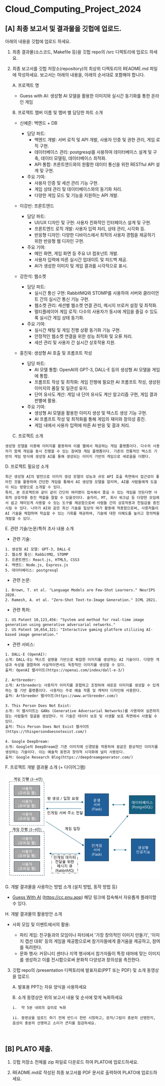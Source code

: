 # Cloud_Computing_Project_2024


## [A] 최종 보고서 및 결과물을 깃헙에 업로드.
아래의 내용을 깃헙에 업로드 하세요.

  1. 최종 결과물(소스코드, Makefile 등)을 깃헙 repo의 /src 디렉토리에 업로드 하세요.

  2. 최종 보고서를 깃헙 저장소(repository)의 최상위 디렉토리의 README.md 파일에 작성하세요. 보고서는 아래의 내용을, 아래의 순서대로 포함해야 합니다.

      A. 프로젝트 명    
      - Guess with AI: 생성형 AI 모델을 활용한 이미지와 실시간 동기화를 통한 온라인 게임

      B.	프로젝트 멤버 이름 및 멤버 별 담당한 파트 소개    
      - 신예준: 백엔드 + DB

        - 담당 파트:
          - 백엔드 개발: 서버 로직 및 API 개발, 사용자 인증 및 권한 관리, 게임 로직 구현.
          - 데이터베이스 관리: postgresql를 사용하여 데이터베이스 설계 및 구축, 데이터 모델링, 데이터베이스 최적화.
          - API 통합: 프론트엔드와의 원활한 데이터 통신을 위한 RESTful API 설계 및 구현.
        - 주요 기여:
          - 사용자 인증 및 세션 관리 기능 구현.
          - 게임 상태 관리 및 데이터베이스와의 동기화 처리.
          - 다양한 게임 모드 및 기능을 지원하는 API 개발.

      - 이강빈: 프론트엔드

        - 담당 파트:
          - UI/UX 디자인 및 구현: 사용자 친화적인 인터페이스 설계 및 구현.
          - 프론트엔드 로직 개발: 사용자 입력 처리, 상태 관리, 시각화 등.
          - 반응형 디자인: 다양한 디바이스에서 최적의 사용자 경험을 제공하기 위한 반응형 웹 디자인 구현.
        - 주요 기여:
          - 메인 화면, 게임 화면 등 주요 UI 컴포넌트 개발.
          - 사용자 입력에 따른 실시간 업데이트 및 피드백 제공.
          - AI가 생성한 이미지 및 게임 결과를 시각적으로 표시.

      - 강찬석: 웹소켓

          - 담당 파트:
              - 실시간 통신 구현: RabbitMQ와 STOMP를 사용하여 서버와 클라이언트 간의 실시간 통신 기능 구현.
              - 웹소켓 관리: 세션별 웹소켓 연결 관리, 메시지 브로커 설정 및 최적화.
              - 멀티플레이어 게임 로직: 다수의 사용자가 동시에 게임을 즐길 수 있도록 실시간 게임 상태 동기화.
          - 주요 기여:
              - 실시간 채팅 및 게임 진행 상황 동기화 기능 구현.
              - 안정적인 웹소켓 연결을 위한 성능 최적화 및 오류 처리.
              - 세션 관리 및 사용자 간 실시간 상호작용 지원.

      - 홍진욱: 생성형 AI 호출 및 프롬프트 작성

          - 담당 파트:
            - AI 모델 통합: OpenAI의 GPT-3, DALL-E 등의 생성형 AI 모델을 게임에 통합.
            - 프롬프트 작성 및 최적화: 게임 진행에 필요한 AI 프롬프트 작성, 생성된 이미지의 품질 및 일관성 유지.
            - 단어 유사도 계산: 게임 내 단어 유사도 계산 알고리즘 구현, 게임 결과 판별에 활용.
          - 주요 기여:
            - 생성형 AI 모델을 활용한 이미지 생성 및 텍스트 생성 기능 구현.
            - AI 프롬프트 작성 및 최적화를 통해 게임의 재미와 창의성 증진.
            - 게임 내에서 사용자 입력에 따른 AI 반응 및 결과 처리.

      C. 프로젝트 소개  
  ```
  생성형 모델을 이용해 이미지를 활용하여 이를 웹에서 제공하는 게임 플랫폼이다. 다수의 사용자가 함께 게임을 동시 진행할 수 있는 참여형 게임 플랫폼이다. 기존의 전통적인 텍스트 기반의 게임 방식에 생성형 AI를 통해 생성되는 이미지 기반의 게임으로 새로움을 더했다.
  ```
D. 프로젝트 필요성 소개
  ```
  최근 생성형 AI의 발전으로 이미지 생성 모델의 성능과 규모 API 호출 측면에서 접근성이 좋아진 것을 활용하여 간단한 게임을 통해서 AI 생성형 모델을 알리며, AI를 사람들에게 도움이 되는 방향으로 소개할 수 있다.
  특히, 본 프로젝트와 같이 같이 간단히 여러명이 접속해서 즐길 수 있는 게임을 만든다면 사회적 상호작용 증진 역할을 잘할 수 있을것이다. 술자리, MT, 회사 워크샵 등 다양한 모임에서 쉽고 재미있게 사용할 수 있는 도구를 제공함으로써 사람들 간의 상호작용과 친밀감을 증진시킬 수 있다. 나아가 AI와 같은 최신 기술을 일상의 여가 활동에 적용함으로써, 사용자들이 AI 기술을 체험하며 학습할 수 있는 기회를 제공하여, 기술에 대한 이해도를 높이고 창의력을 개발할 수 있다.
  ```
  
  E. 관련 기술/논문/특허 조사 내용 소개
  
  - 관련 기술:

  ```
  1. 생성형 AI 모델: GPT-3, DALL-E
  2. 웹소켓 통신: RabbitMQ, STOMP
  3. 프론트엔드: React.js, HTML5, CSS3
  4. 백엔드: Node.js, Express.js
  5. 데이터베이스: postgresql
  ```
  
  - 관련 논문:
  ```
  1. Brown, T. et al. "Language Models are Few-Shot Learners." NeurIPS 2020.
  2. Ramesh, A. et al. "Zero-Shot Text-to-Image Generation." ICML 2021.
  ```

  - 관련 특허:
  ```
  1. US Patent 10,123,456: "System and method for real-time image generation using generative adversarial networks."
  2. US Patent 10,654,321: "Interactive gaming platform utilizing AI-based image generation."
  ```

  -  관련 서비스:
  ```
  1. DALL-E (OpenAI):
  소개: DALL-E는 텍스트 설명을 기반으로 복잡한 이미지를 생성하는 AI 기술이다. 다양한 개념과 속성을 결합하여 사실적이면서도 독창적인 이미지를 생성할 수 있다.
  출처: OpenAI 웹사이트(https://openai.com/index/dall-e-3/)

  2. Artbreeder:
  소개: Artbreeder는 사용자가 이미지를 혼합하고 조정하여 새로운 이미지를 생성할 수 있게 하는 웹 기반 플랫폼이다. 사용자는 주로 예술 작품 및 캐릭터 디자인에 사용한다.
  출처: Artbreeder 웹사이트(https://www.artbreeder.com/)

  3. This Person Does Not Exist:
  소개: 이 웹사이트는 GANs (Generative Adversarial Networks)를 사용하여 실존하지 않는 사람들의 얼굴을 생성한다. 이 기술은 데이터 보호 및 사생활 보호 측면에서 사용될 수 있다.
  출처: This Person Does Not Exist 웹사이트(https://thispersondoesnotexist.com/)

  4. Google DeepDream:
  소개: Google의 DeepDream은 기존 이미지에 신경망을 적용하여 꿈같은 환상적인 이미지를 생성하는 기술이다. 이는 예술적 표현과 창의적 시각화에 널리 사용된다.
  출처: Google Research Blog(https://deepdreamgenerator.com/)
  ```
  
  F.	프로젝트 개발 결과물 소개 (+ 다이어그램)
    
![alt text](src/images/image.png)

  G.	개발 결과물을 사용하는 방법 소개 (설치 방법, 동작 방법 등)
  - [Guess With AI](https://cc.pnu.app) (https://cc.pnu.app) 해당 링크에 접속해서 자유롭게 플레이할 수 있다.

  H.	개발 결과물의 활용방안 소개

  - 사회 모임 및 이벤트에서의 활용:
  
    - 파티 게임: 친구들과의 모임이나 파티에서 '가장 창의적인 이미지 만들기', '이미지 캡션 대회' 등의 게임을 제공함으로써 참가자들에게 즐거움을 제공하고, 참여를 독려한다.
    - 문화 행사: 커뮤니티 센터나 지역 행사에서 참가자들이 특정 테마에 맞는 이미지를 생성하고 이를 전시함으로써 문화적 다양성과 창의성을 촉진한다.


3.	깃헙 repo의 /presentation 디렉토리에 발표자료(PPT 또는 PDF) 및 소개 동영상을 업로드

    A.	발표용 PPT는 자유 양식을 사용하세요

    B.	소개 동영상은 위의 보고서 내용 및 순서에 맞게 녹화하세요

        i.	약 5분 내외의 길이로 녹화

        ii.	동영상을 업로드 하기 전에 반드시 한번 시청하고, 문자/그림이 충분히 선명한지, 음성이 충분히 선명하고 소리가 큰지를 점검하세요.

 
## [B] PLATO 제출.

1.	깃헙 저장소 전체를 zip 파일로 다운로드 하여 PLATO에 업로드하세요.

2.	README.md로 작성된 최종 보고서를 PDF 문서로 출력하여 PLATO에 업로드하세요.
